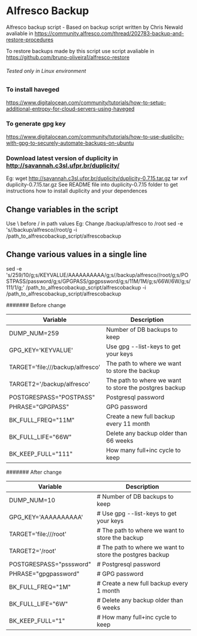 # Alfresco Backup 
Alfresco backup script - Based on backup script written by Chris Newald avaliable in https://community.alfresco.com/thread/202783-backup-and-restore-procedures

To restore backups made by this script use script avaliable in https://github.com/bruno-oliveira1/alfresco-restore

###### Tested only in Linux environment

### To install haveged 
https://www.digitalocean.com/community/tutorials/how-to-setup-additional-entropy-for-cloud-servers-using-haveged

### To generate gpg key
https://www.digitalocean.com/community/tutorials/how-to-use-duplicity-with-gpg-to-securely-automate-backups-on-ubuntu

### Download latest version of duplicity in http://savannah.c3sl.ufpr.br/duplicity/
Eg: wget http://savannah.c3sl.ufpr.br/duplicity/duplicity-0.7.15.tar.gz
tar xvf duplicity-0.7.15.tar.gz
See README file into duplicity-0.7.15 folder to get instructions how to install duplicity and your dependences  

## Change variables in the script 
Use \ before / in path values
Eg: Change /backup/alfresco to /root 
sed -e 's/\/backup\/alfresco/\/root/g -i /path_to_alfrescobackup_script/alfrescobackup

## Change various values in a single line
sed -e 's/259/10/g;s/KEYVALUE/AAAAAAAAAA/g;s/\/backup\/alfresco/\/root/g;s/POSTPASS/password/g;s/GPGPASS/gpgpssword/g;s/11M/1M/g;s/66W/6W/g;s/111/1/g;' /path_to_alfrescobackup_script/alfrescobackup -i /path_to_alfrescobackup_script/alfrescobackup

####### Before change 

| Variable                          | Description                                             |
| --------------------------------- | ------------------------------------------------------- |
| DUMP_NUM=259				         	    |  Number of DB backups to keep                           |
| GPG_KEY='KEYVALUE'                |  Use gpg --list-keys to get your keys                   |
| TARGET='file:///backup/alfresco'  |  The path to where we want to store the backup          |
| TARGET2='/backup/alfresco'        |  The path to where we want to store the postgres backup |
| POSTGRESPASS="POSTPASS"           |  Postgresql password                                    |
| PHRASE="GPGPASS"                  |  GPG password                                           |
| BK_FULL_FREQ="11M" 			          |  Create a new full backup every 11 month                |
| BK_FULL_LIFE="66W" 					      |  Delete any backup older than 66 weeks                  |
| BK_KEEP_FULL="111" 					      |  How many full+inc cycle to keep                        |


####### After change 

| Variable                          | Description                                              |
| --------------------------------- | -------------------------------------------------------- |
| DUMP_NUM=10				         	      | # Number of DB backups to keep                           |
| GPG_KEY='AAAAAAAAAA'              | # Use gpg --list-keys to get your keys                   |
| TARGET='file:///root'             | # The path to where we want to store the backup          |
| TARGET2='/root'                   | # The path to where we want to store the postgres backup |
| POSTGRESPASS="psssword"           | # Postgresql password                                    |
| PHRASE="gpgpassword"              | # GPG password                                           |
| BK_FULL_FREQ="1M" 			          | # Create a new full backup every 1 month                 |
| BK_FULL_LIFE="6W" 					      | # Delete any backup older than 6 weeks                   |
| BK_KEEP_FULL="1"  					      | # How many full+inc cycle to keep                        |

